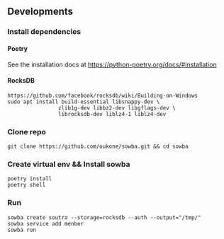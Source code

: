 ## Developments

### Install dependencies

#### Poetry
See the installation docs at https://python-poetry.org/docs/#installation

#### RocksDB

```shell
https://github.com/facebook/rocksdb/wiki/Building-on-Windows
sudo apt install build-essential libsnappy-dev \
                zlib1g-dev libbz2-dev libgflags-dev \
                librocksdb-dev liblz4-1 liblz4-dev
```

### Clone repo
```shell
git clone https://github.com/oukone/sowba.git && cd sowba
```

### Create virtual env && Install sowba
```shell
poetry install
poetry shell
```

### Run
```shell
sowba create soutra --storage=rocksdb --auth --output="/tmp/"
sowba service add menber
sowba run
```
